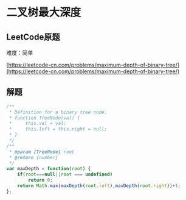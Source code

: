# 二叉树最大深度

## LeetCode原题

难度：简单

[https://leetcode-cn.com/problems/maximum-depth-of-binary-tree/](https://leetcode-cn.com/problems/maximum-depth-of-binary-tree/)

## 解题

```javascript
/**
 * Definition for a binary tree node.
 * function TreeNode(val) {
 *     this.val = val;
 *     this.left = this.right = null;
 * }
 */
/**
 * @param {TreeNode} root
 * @return {number}
 */
var maxDepth = function(root) {
    if(root===null||root === undefined)
        return 0;
    return Math.max(maxDepth(root.left),maxDepth(root.right))+1;
};
```
